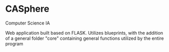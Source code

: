 # CASphere
 Computer Science IA

Web application built based on FLASK. 
Utilizes blueprints, with the addition of a general folder "core" containing general functions utilized by the entire program